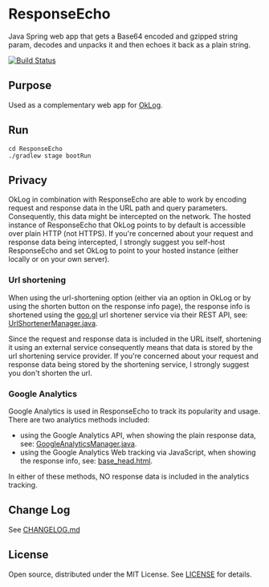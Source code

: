 # ResponseEcho
Java Spring web app that gets a Base64 encoded and gzipped string param, decodes and unpacks it and then echoes it back as a plain string.

[![Build Status](https://api.travis-ci.org/simonpercic/ResponseEcho.svg?branch=master)](https://travis-ci.org/simonpercic/ResponseEcho)


## Purpose
Used as a complementary web app for [OkLog](https://github.com/simonpercic/OkLog).


## Run
```
cd ResponseEcho
./gradlew stage bootRun
```


## Privacy
OkLog in combination with ResponseEcho are able to work by encoding request and response data in the URL path and query parameters. 
Consequently, this data might be intercepted on the network. 
The hosted instance of ResponseEcho that OkLog points to by default is accessible over plain HTTP (not HTTPS).
If you're concerned about your request and response data being intercepted, I strongly suggest you self-host ResponseEcho and set OkLog to point to your hosted instance (either locally or on your own server). 

### Url shortening
When using the url-shortening option (either via an option in OkLog or by using the shorten button on the response info page), the response info is shortened using the [goo.gl](https://goo.gl) url shortener service via their REST API, see: [UrlShortenerManager.java](src/main/java/com/github/simonpercic/responseecho/manager/urlshortener/UrlShortenerManager.java).

Since the request and response data is included in the URL itself, shortening it using an external service consequently means that data is stored by the url shortening service provider.
If you're concerned about your request and response data being stored by the shortening service, I strongly suggest you don't shorten the url.

### Google Analytics
Google Analytics is used in ResponseEcho to track its popularity and usage. 
There are two analytics methods included:
- using the Google Analytics API, when showing the plain response data, see: [GoogleAnalyticsManager.java](src/main/java/com/github/simonpercic/responseecho/manager/analytics/ga/GoogleAnalyticsManager.java).
- using the Google Analytics Web tracking via JavaScript, when showing the response info, see: [base_head.html](src/main/resources/templates/base_head.html).

In either of these methods, NO response data is included in the analytics tracking.


## Change Log
See [CHANGELOG.md](CHANGELOG.md)


## License
Open source, distributed under the MIT License. See [LICENSE](LICENSE) for details.
